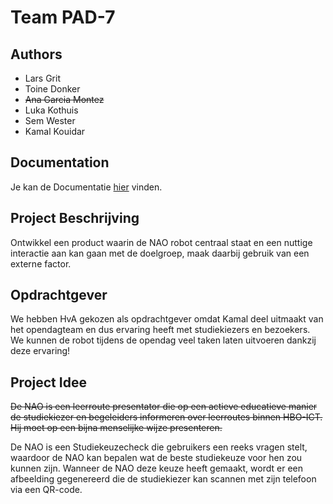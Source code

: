 # Team PAD-7

## Authors

- Lars Grit
- Toine Donker
- ~~Ana Garcia Montez~~
- Luka Kothuis
- Sem Wester
- Kamal Kouidar

## Documentation

Je kan de Documentatie [hier](./docs/index.md) vinden.

## Project Beschrijving

Ontwikkel een product waarin de NAO robot centraal staat en een nuttige interactie
aan kan gaan met de doelgroep, maak daarbij gebruik van een externe factor.

## Opdrachtgever

We hebben HvA gekozen als opdrachtgever omdat Kamal deel uitmaakt van het opendagteam en dus ervaring heeft met studiekiezers en bezoekers. 
We kunnen de robot tijdens de opendag veel taken laten uitvoeren dankzij deze ervaring!

## Project Idee

~~De NAO is een leerroute presentator die op een actieve
educatieve manier de studiekiezer en begeleiders informeren over leerroutes binnen HBO-ICT. Hij moet op een bijna
menselijke wijze presenteren.~~

De NAO is een Studiekeuzecheck die gebruikers een reeks vragen stelt, waardoor de NAO kan bepalen wat de beste studiekeuze voor hen zou kunnen zijn. 
Wanneer de NAO deze keuze heeft gemaakt, wordt er een afbeelding gegenereerd die de studiekiezer kan scannen met zijn telefoon via een QR-code.